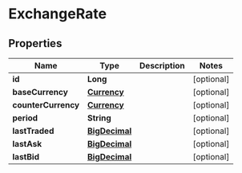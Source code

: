 # ExchangeRate

## Properties
Name | Type | Description | Notes
------------ | ------------- | ------------- | -------------
**id** | **Long** |  |  [optional]
**baseCurrency** | [**Currency**](Currency.md) |  |  [optional]
**counterCurrency** | [**Currency**](Currency.md) |  |  [optional]
**period** | **String** |  |  [optional]
**lastTraded** | [**BigDecimal**](BigDecimal.md) |  |  [optional]
**lastAsk** | [**BigDecimal**](BigDecimal.md) |  |  [optional]
**lastBid** | [**BigDecimal**](BigDecimal.md) |  |  [optional]
